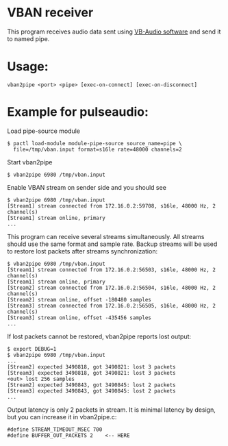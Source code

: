 # VBAN receiver

This program receives audio data sent using [VB-Audio software](https://www.vb-audio.com/)
and send it to named pipe.

# Usage:

```
vban2pipe <port> <pipe> [exec-on-connect] [exec-on-disconnect]
```

# Example for pulseaudio:

Load pipe-source module
```
$ pactl load-module module-pipe-source source_name=pipe \
  file=/tmp/vban.input format=s16le rate=48000 channels=2
```

Start vban2pipe
```
$ vban2pipe 6980 /tmp/vban.input
```

Enable VBAN stream on sender side and you should see
```
$ vban2pipe 6980 /tmp/vban.input
[Stream1] stream connected from 172.16.0.2:59708, s16le, 48000 Hz, 2 channel(s)
[Stream1] stream online, primary
...

```

This program can receive several streams simultaneously. All streams should use
the same format and sample rate. Backup streams will be used to restore lost
packets after streams synchronization:
```
$ vban2pipe 6980 /tmp/vban.input
[Stream1] stream connected from 172.16.0.2:56503, s16le, 48000 Hz, 2 channel(s)
[Stream1] stream online, primary
[Stream2] stream connected from 172.16.0.2:56504, s16le, 48000 Hz, 2 channel(s)
[Stream2] stream online, offset -180480 samples
[Stream3] stream connected from 172.16.0.2:56505, s16le, 48000 Hz, 2 channel(s)
[Stream3] stream online, offset -435456 samples
...
```

If lost packets cannot be restored, vban2pipe reports lost output:
```
$ export DEBUG=1
$ vban2pipe 6980 /tmp/vban.input
...
[Stream2] expected 3490818, got 3490821: lost 3 packets
[Stream3] expected 3490818, got 3490821: lost 3 packets
<out> lost 256 samples
[Stream2] expected 3490843, got 3490845: lost 2 packets
[Stream3] expected 3490843, got 3490845: lost 2 packets
...

```

Output latency is only 2 packets in stream.
It is minimal latency by design, but you can
increase it in vban2pipe.c:
```
#define STREAM_TIMEOUT_MSEC 700
#define BUFFER_OUT_PACKETS 2    <-- HERE

```
